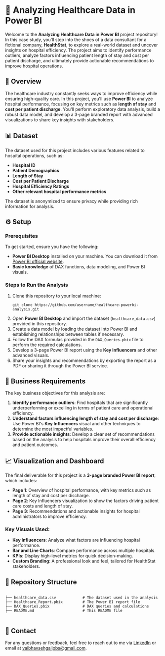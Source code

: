 <!DOCTYPE html>
<html lang="en">
<head>
    <meta charset="UTF-8">
    <meta name="viewport" content="width=device-width, initial-scale=1.0">
</head>
<body>

<h1>🏥 Analyzing Healthcare Data in Power BI</h1>

<p>Welcome to the <strong>Analyzing Healthcare Data in Power BI</strong> project repository! In this case study, you'll step into the shoes of a data consultant for a fictional company, <strong>HealthStat</strong>, to explore a real-world dataset and uncover insights on hospital efficiency. The project aims to identify performance outliers, analyze factors influencing patient length of stay and cost per patient discharge, and ultimately provide actionable recommendations to improve hospital operations.</p>

<h2>📖 Overview</h2>

<p>The healthcare industry constantly seeks ways to improve efficiency while ensuring high-quality care. In this project, you'll use <strong>Power BI</strong> to analyze hospital performance, focusing on key metrics such as <strong>length of stay</strong> and <strong>cost per patient discharge</strong>. You'll perform exploratory data analysis, build a robust data model, and develop a 3-page branded report with advanced visualizations to share key insights with stakeholders.</p>

<h2>📊 Dataset</h2>

<p>The dataset used for this project includes various features related to hospital operations, such as:</p>
<ul>
    <li><strong>Hospital ID</strong></li>
    <li><strong>Patient Demographics</strong></li>
    <li><strong>Length of Stay</strong></li>
    <li><strong>Cost per Patient Discharge</strong></li>
    <li><strong>Hospital Efficiency Ratings</strong></li>
    <li><strong>Other relevant hospital performance metrics</strong></li>
</ul>
<p>The dataset is anonymized to ensure privacy while providing rich information for analysis.</p>

<h2>⚙️ Setup</h2>

<h3>Prerequisites</h3>
<p>To get started, ensure you have the following:</p>
<ul>
    <li><strong>Power BI Desktop</strong> installed on your machine. You can download it from <a href="https://powerbi.microsoft.com/" target="_blank">Power BI official website</a>.</li>
    <li><strong>Basic knowledge</strong> of DAX functions, data modeling, and Power BI visuals.</li>
</ul>

<h3>Steps to Run the Analysis</h3>
<ol>
    <li>Clone this repository to your local machine:
        <pre><code>git clone https://github.com/username/healthcare-powerbi-analysis.git</code></pre>
    </li>
    <li>Open <strong>Power BI Desktop</strong> and import the dataset (<code>healthcare_data.csv</code>) provided in this repository.</li>
    <li>Create a data model by loading the dataset into Power BI and establishing relationships between tables if necessary.</li>
    <li>Follow the DAX formulas provided in the <code>DAX_Queries.pbix</code> file to perform the required calculations.</li>
    <li>Develop a 3-page Power BI report using the <strong>Key Influencers</strong> and other advanced visuals.</li>
    <li>Share your insights and recommendations by exporting the report as a PDF or sharing it through the Power BI service.</li>
</ol>

<h2>📌 Business Requirements</h2>

<p>The key business objectives for this analysis are:</p>
<ol>
    <li><strong>Identify performance outliers</strong>: Find hospitals that are significantly underperforming or excelling in terms of patient care and operational efficiency.</li>
    <li><strong>Understand factors influencing length of stay and cost per discharge</strong>: Use Power BI's <strong>Key Influencers</strong> visual and other techniques to determine the most impactful variables.</li>
    <li><strong>Provide actionable insights</strong>: Develop a clear set of recommendations based on the analysis to help hospitals improve their overall efficiency and patient outcomes.</li>
</ol>

<h2>📈 Visualization and Dashboard</h2>

<p>The final deliverable for this project is a <strong>3-page branded Power BI report</strong>, which includes:</p>
<ul>
    <li><strong>Page 1</strong>: Overview of hospital performance, with key metrics such as length of stay and cost per discharge.</li>
    <li><strong>Page 2</strong>: Key Influencers visualization to show the factors driving patient care costs and length of stay.</li>
    <li><strong>Page 3</strong>: Recommendations and actionable insights for hospital administrators to improve efficiency.</li>
</ul>

<h3>Key Visuals Used:</h3>
<ul>
    <li><strong>Key Influencers</strong>: Analyze what factors are influencing hospital performance.</li>
    <li><strong>Bar and Line Charts</strong>: Compare performance across multiple hospitals.</li>
    <li><strong>KPIs</strong>: Display high-level metrics for quick decision-making.</li>
    <li><strong>Custom Branding</strong>: A professional look and feel, tailored for HealthStat stakeholders.</li>
</ul>

<h2>📂 Repository Structure</h2>

<pre>
<code>
├── healthcare_data.csv            # The dataset used in the analysis
├── Healthcare_Report.pbix         # The Power BI report file
├── DAX_Queries.pbix               # DAX queries and calculations
├── README.md                      # This README file
</code>
</pre>

<h2>📧 Contact</h2>

<p>For any questions or feedback, feel free to reach out to me via <a href="https://www.linkedin.com/in/sehgalvaibhav" target="_blank">LinkedIn</a> or email at <a href="mailto:vaibhavsehgaljobs@gmail.com">vaibhavsehgaljobs@gmail.com</a>.</p>

</body>
</html>
